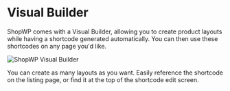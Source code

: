 # Visual Builder

ShopWP comes with a Visual Builder, allowing you to create product layouts while having a shortcode generated automatically. You can then use these shortcodes on any page you'd like.

![ShopWP Visual Builder](https://wpshop.io/wp-content/uploads/2023/01/Screenshot-2023-01-16-at-4.50.23-PM.png)

You can create as many layouts as you want. Easily reference the shortcode on the listing page, or find it at the top of the shortcode edit screen.
